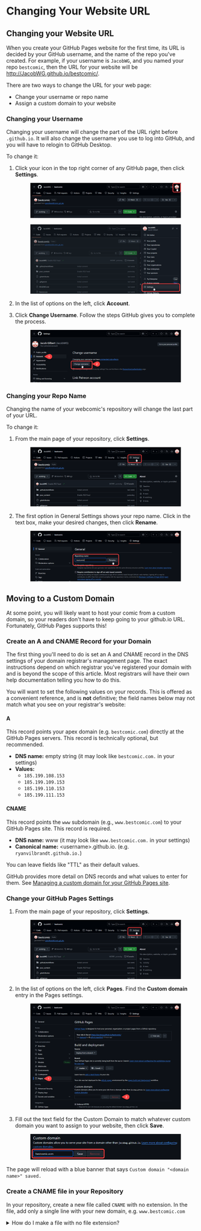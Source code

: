 # Changing Your Website URL

## Changing your Website URL

When you create your GitHub Pages website for the first time, its URL is decided by your GitHub username, and the name of the repo you've created. For example, if your username is `JacobWG`, and you named your repo `bestcomic`, then the URL for your website will be http://JacobWG.github.io/bestcomic/.

There are two ways to change the URL for your web page:&#x20;

* Change your username or repo name
* Assign a custom domain to your website

### Changing your Username

Changing your username will change the part of the URL right before `.github.io`. It will also change the username you use to log into GitHub, and you will have to relogin to GitHub Desktop.&#x20;

To change it:

1.  Click your icon in the top right corner of any GitHub page, then click **Settings**.&#x20;

    <figure><img src="../.gitbook/assets/change_username01_account.png" alt=""><figcaption></figcaption></figure>

    <figure><img src="../.gitbook/assets/change_username02_settings.png" alt=""><figcaption></figcaption></figure>
2. In the list of options on the left, click **Account**.&#x20;
3.  Click **Change Username**. Follow the steps GitHub gives you to complete the process.&#x20;

    <figure><img src="../.gitbook/assets/change_username03_change.png" alt=""><figcaption></figcaption></figure>

### Changing your Repo Name

Changing the name of your webcomic's repository will change the last part of your URL.&#x20;

To change it:

1.  From the main page of your repository, click **Settings**.&#x20;

    <figure><img src="../.gitbook/assets/change_repo01_settings.png" alt=""><figcaption></figcaption></figure>
2.  The first option in General Settings shows your repo name. Click in the text box, make your desired changes, then click **Rename**.&#x20;

    <figure><img src="../.gitbook/assets/change_repo02_rename.png" alt=""><figcaption></figcaption></figure>

## Moving to a Custom Domain

At some point, you will likely want to host your comic from a custom domain, so your readers don't have to keep going to your github.io URL. Fortunately, GitHub Pages supports this!

### Create an A and CNAME Record for your Domain

The first thing you'll need to do is set an A and CNAME record in the DNS settings of your domain registrar's management page. The exact instructions depend on which registrar you've registered your domain with and is beyond the scope of this article. Most registrars will have their own help documentation telling you how to do this.

You will want to set the following values on your records. This is offered as a convenient reference, and is **not** definitive; the field names below may not match what you see on your registrar's website:

#### A

This record points your apex domain (e.g. `bestcomic.com`) directly at the GitHub Pages servers. This record is technically optional, but recommended.

* **DNS name:** empty string (it may look like `bestcomic.com.` in your settings)
* **Values:**
  * `185.199.108.153`
  * `185.199.109.153`
  * `185.199.110.153`
  * `185.199.111.153`

#### CNAME

This record points the `www` subdomain (e.g., `www.bestcomic.com`) to your GitHub Pages site. This record is required.

* **DNS name:** www (it may look like `www.bestcomic.com.` in your settings)
* **Canonical name:** \<username>.github.io. (e.g. `ryanvilbrandt.github.io.`)

You can leave fields like "TTL" as their default values.

GitHub provides more detail on DNS records and what values to enter for them. See [Managing a custom domain for your GitHub Pages site](https://docs.github.com/en/pages/configuring-a-custom-domain-for-your-github-pages-site/managing-a-custom-domain-for-your-github-pages-site#dns-records-for-your-custom-domain).&#x20;

### Change your GitHub Pages Settings

1.  From the main page of your repository, click **Settings**.&#x20;

    <figure><img src="../.gitbook/assets/change_repo01_settings.png" alt=""><figcaption></figcaption></figure>
2.  In the list of options on the left, click **Pages**. Find the **Custom domain** entry in the Pages settings.&#x20;

    <figure><img src="../.gitbook/assets/custom_domain02_pages.png" alt=""><figcaption></figcaption></figure>
3.  Fill out the text field for the Custom Domain to match whatever custom domain you want to assign to your website, then click **Save**.&#x20;

    <figure><img src="../.gitbook/assets/custom_domain03_set_domain.png" alt=""><figcaption></figcaption></figure>

The page will reload with a blue banner that says `Custom domain "<domain name>" saved.`

### Create a CNAME file in your Repository

In your repository, create a new file called `CNAME` with no extension. In the file, add only a single line with your new domain, e.g. `www.bestcomic.com`&#x20;

<details>

<summary>How do I make a file with no file extension?</summary>

Windows by default makes it difficult to create files with no file extension. This section will walk you through a simple method to do so, but any method will work.

First, open File Explorer and go to the View tab, and check the box "File name extensions".

<figure><img src="../.gitbook/assets/image (5).png" alt=""><figcaption></figcaption></figure>

Then, go to your repository. Right-click anywhere in the background of the folder, and go to New > Text Document.

<figure><img src="../.gitbook/assets/image (8).png" alt=""><figcaption></figcaption></figure>

This will create a new text document in your folder and highlight the name to let you change it.

Select the whole filename, including the `.txt` extension, and replace it with `CNAME` and hit enter. A dialog will pop up warning you that the file "might become unusable". This is normal, and you can finish renaming the file by clicking **Yes**.

<figure><img src="../.gitbook/assets/image (9).png" alt=""><figcaption></figcaption></figure>

The CNAME file has now been created, and it should look like below.

<figure><img src="../.gitbook/assets/image (10).png" alt=""><figcaption></figcaption></figure>

Now, open the file so you can add your domain by right-clicking the file and clicking **Open with.**

<figure><img src="../.gitbook/assets/image (11).png" alt=""><figcaption></figcaption></figure>

In the new dialog that pops up, select **Notepad** and click **OK**.

<figure><img src="../.gitbook/assets/image (12).png" alt=""><figcaption></figcaption></figure>

This will open the file in Notepad. Add only a single line with your new domain, e.g. `www.bestcomic.com`&#x20;

Save and close Notepad, then commit and push your new CNAME file up to your repo. Your website will rebuild and deploy, and should now be accessible from your custom domain!

</details>
